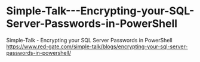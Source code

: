 # Simple-Talk---Encrypting-your-SQL-Server-Passwords-in-PowerShell
Simple-Talk - Encrypting your SQL Server Passwords in PowerShell
https://www.red-gate.com/simple-talk/blogs/encrypting-your-sql-server-passwords-in-powershell/
